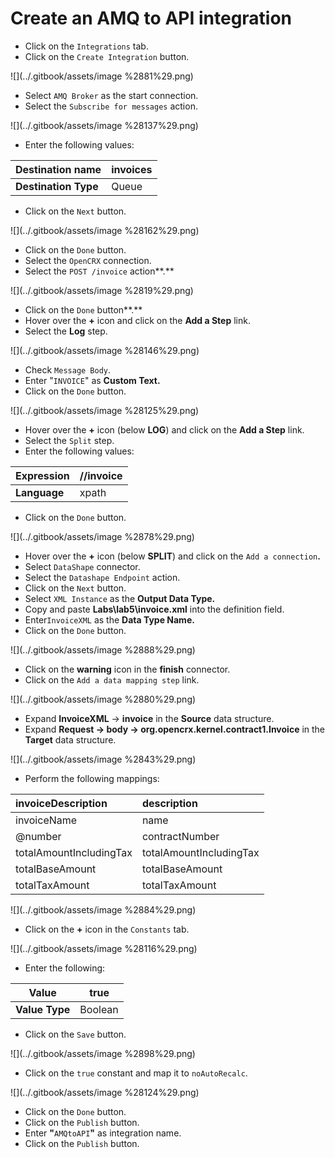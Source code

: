 # Create an AMQ to API integration

* Click on the `Integrations` tab.
* Click on the `Create Integration` button.

![](../.gitbook/assets/image %2881%29.png)

* Select `AMQ Broker` as the start connection.
* Select the `Subscribe for messages` action.

![](../.gitbook/assets/image %28137%29.png)

* Enter the following values:

| **Destination name** | invoices |
| --- | --- |
| **Destination Type** | Queue |

* Click on the `Next` button.

![](../.gitbook/assets/image %28162%29.png)

* Click on the `Done` button.
* Select the `OpenCRX` connection.
* Select the `POST /invoice` action**.**

![](../.gitbook/assets/image %2819%29.png)

* Click on the `Done` button**.**
* Hover over the **+** icon and click on the  **Add a Step** link.
* Select the **Log** step.

![](../.gitbook/assets/image %28146%29.png)

* Check `Message Body`.
* Enter "`INVOICE`" as **Custom Text.** 
* Click on the `Done`  button.

![](../.gitbook/assets/image %28125%29.png)

* Hover over the **+** icon \(below **LOG**\) and click on the **Add a Step** link.
* Select the `Split` step.
* Enter the following values:

| **Expression** | //invoice |
| --- | --- |
| **Language** | xpath |

* Click on the `Done` button.

![](../.gitbook/assets/image %2878%29.png)

* Hover over the **+** icon \(below **SPLIT**\) and click on the `Add a connection`**.**
* Select `DataShape` connector.
* Select the `Datashape Endpoint` action.
* Click on the `Next` button.
* Select `XML Instance` as the **Output Data Type.**
* Copy and paste **Labs\lab5\invoice.xml** into the definition field.
* Enter`InvoiceXML` as the **Data Type Name.**
* Click  on the `Done` button.

![](../.gitbook/assets/image %2888%29.png)

* Click on the **warning** icon in the **finish** connector.
* Click on the `Add a data mapping step` link.

![](../.gitbook/assets/image %2880%29.png)

* Expand **InvoiceXML** -&gt; **invoice** in the **Source** data structure.
* Expand **Request -&gt; body -&gt; org.opencrx.kernel.contract1.Invoice** in the **Target** data structure.

![](../.gitbook/assets/image %2843%29.png)

* Perform the following mappings:

| invoiceDescription | description |
| :--- | :--- |
| invoiceName | name |
| @number | contractNumber |
| totalAmountIncludingTax | totalAmountIncludingTax |
| totalBaseAmount | totalBaseAmount |
| totalTaxAmount | totalTaxAmount |

![](../.gitbook/assets/image %2884%29.png)

* Click on the **+** icon in the `Constants` tab.

![](../.gitbook/assets/image %28116%29.png)

* Enter the following:

| **Value** | true |
| --- | --- |
| **Value Type** | Boolean |

* Click on the `Save` button.

![](../.gitbook/assets/image %2898%29.png)

* Click on the `true` constant and map it to `noAutoRecalc`.

![](../.gitbook/assets/image %28124%29.png)

* Click on the `Done` button.
* Click on the `Publish` button.
* Enter **"**`AMQtoAPI`**"** as integration name.
* Click on the `Publish` button.



